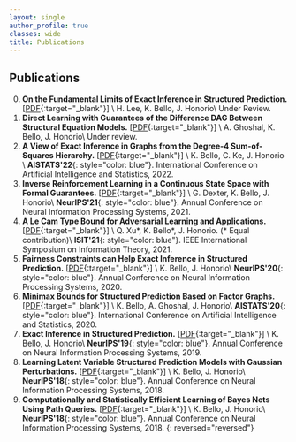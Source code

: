 ```yaml
---
layout: single
author_profile: true
classes: wide
title: Publications
---
```


## Publications 

0. **On the Fundamental Limits of Exact Inference in Structured Prediction.**
    [[PDF][9]{:target="_blank"}] \\
    H. Lee, K. Bello, J. Honorio\\
    Under Review.   
0. **Direct Learning with Guarantees of the Difference DAG Between Structural Equation Models.**
    [[PDF][8]{:target="_blank"}] \\
    A. Ghoshal, K. Bello, J. Honorio\\
    Under review.
0. **A View of Exact Inference in Graphs from the Degree-4 Sum-of-Squares Hierarchy.**
    [[PDF][10]{:target="_blank"}] \\
    K. Bello, C. Ke, J. Honorio \\
    **AISTATS'22**{: style="color: blue"}. International Conference on Artificial Intelligence and Statistics, 2022.
0. **Inverse Reinforcement Learning in a Continuous State Space with Formal Guarantees.**
    [[PDF][7]{:target="_blank"}] \\
    G. Dexter, K. Bello, J. Honorio\\
    **NeurIPS'21**{: style="color: blue"}. Annual Conference on Neural Information Processing Systems, 2021.
0. **A Le Cam Type Bound for Adversarial Learning and Applications.**
    [[PDF][6]{:target="_blank"}] \\
    Q. Xu\*, K. Bello\*, J. Honorio. (* Equal contribution)\\
    **ISIT'21**{: style="color: blue"}. IEEE International Symposium on Information Theory, 2021.
0. **Fairness Constraints can Help Exact Inference in Structured Prediction.**
    [[PDF][5]{:target="_blank"}] \\
    K. Bello, J. Honorio\\
    **NeurIPS'20**{: style="color: blue"}. Annual Conference on Neural Information Processing Systems, 2020.
0. **Minimax Bounds for Structured Prediction Based on Factor Graphs.** 
    [[PDF][4]{:target="_blank"}] \\
    K. Bello, A. Ghoshal, J. Honorio\\
    **AISTATS'20**{: style="color: blue"}. International Conference on Artificial Intelligence and Statistics, 2020.
0. **Exact Inference in Structured Prediction.**
    [[PDF][3]{:target="_blank"}] \\
    K. Bello, J. Honorio\\
    **NeurIPS'19**{: style="color: blue"}. Annual Conference on Neural Information Processing Systems, 2019.
0. **Learning Latent Variable Structured Prediction Models with Gaussian Perturbations.** 
    [[PDF][2]{:target="_blank"}] \\
    K. Bello, J. Honorio\\
    **NeurIPS'18**{: style="color: blue"}. Annual Conference on Neural Information Processing Systems, 2018.
0. **Computationally and Statistically Efficient Learning of Bayes Nets Using Path Queries.**
    [[PDF][1]{:target="_blank"}] \\
    K. Bello, J. Honorio\\
    **NeurIPS'18**{: style="color: blue"}. Annual Conference on Neural Information Processing Systems, 2018.
{: reversed="reversed"}



[10]: https://arxiv.org/abs/2102.08019
[9]:  https://arxiv.org/abs/2102.08895
[8]:  https://arxiv.org/abs/1906.12024
[7]:  https://arxiv.org/abs/2102.07937
[6]:  https://ieeexplore.ieee.org/document/9518178
[5]:  https://papers.nips.cc/paper/2020/file/8248a99e81e752cb9b41da3fc43fbe7f-Paper.pdf
[4]:  http://proceedings.mlr.press/v108/bello20a.html
[3]:  https://papers.nips.cc/paper/8627-exact-inference-in-structured-prediction.pdf
[2]:  http://papers.neurips.cc/paper/7577-learning-latent-variable-structured-prediction-models-with-gaussian-perturbations.pdf
[1]:  http://papers.neurips.cc/paper/8290-computationally-and-statistically-efficient-learning-of-causal-bayes-nets-using-path-queries.pdf

